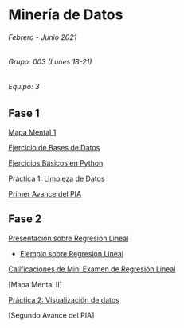 # Minería de Datos 
###### Febrero - Junio 2021
###### Grupo: 003 (Lunes 18-21)
###### Equipo: 3

## Fase 1
[Mapa Mental 1](https://github.com/marioalb127/MinDat2021/blob/main/MapaMental_1_1860043.pdf)

[Ejercicio de Bases de Datos](https://github.com/marioalb127/MinDat2021/blob/main/Ej1_BasesDatos_Equipo_3.pdf)

[Ejercicios Básicos en Python](https://github.com/marioalb127/MinDat2021/blob/main/Ej_Python_1860043.ipynb)

[Práctica 1: Limpieza de Datos](https://github.com/marioalb127/MinDat2021/blob/main/Ej_Limpieza_Equipo3.ipynb)

[Primer Avance del PIA](https://github.com/marioalb127/MinDat2021/blob/main/Avance1_PIA_Equipo3.ipynb)

## Fase 2
[Presentación sobre Regresión Lineal](https://github.com/marioalb127/MinDat2021/blob/main/Presentaci%C3%B3n_Regresi%C3%B3n-Lineal_Equipo-3.pdf)
  * [Ejemplo sobre Regresión Lineal](https://github.com/marioalb127/MinDat2021/blob/main/Ejemplo_Regresi%C3%B3n-Lineal_Equipo-3.ipynb)
 
[Calificaciones de Mini Examen de Regresión Lineal](https://github.com/marioalb127/MinDat2021/blob/main/Calificaciones_Regresi%C3%B3n-Lineal_Equipo-3.pdf)

[Mapa Mental II]

[Práctica 2: Visualización de datos](https://github.com/marioalb127/MinDat2021/blob/main/Visualizaci%C3%B3n_Equipo3.ipynb)

[Segundo Avance del PIA]
